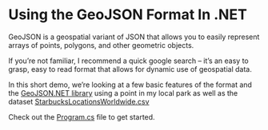 # Using the GeoJSON Format In .NET

GeoJSON is a geospatial variant of JSON that allows you to easily represent arrays of points, polygons, and other geometric objects. 

If you’re not familiar, I recommend a quick google search – it’s an easy to grasp, easy to read format that allows for dynamic use of geospatial data.

In this short demo, we’re looking at a few basic features of the format and the [GeoJSON.NET library](https://github.com/GeoJSON-Net/GeoJSON.Net) using a point in my local park as well as the dataset [StarbucksLocationsWorldwide.csv](https://raw.githubusercontent.com/JohnSpencerTerry/UsingTheGeoJSONFormatInDotNet_Demo/master/UsingTheGeoJSONFormatInDotNet_Demo/Resources/StarbucksLocationsWorldwide.csv)


Check out the [Program.cs](https://github.com/JohnSpencerTerry/UsingTheGeoJSONFormatInDotNet_Demo/blob/master/UsingTheGeoJSONFormatInDotNet_Demo/Program.cs) file to get started.
